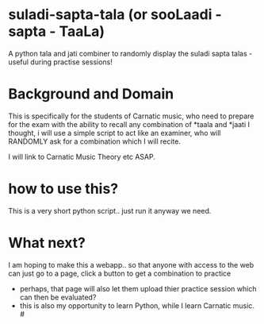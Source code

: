 # suladi-sapta-tala  (or sooLaadi - sapta - TaaLa)

A python tala and jati combiner to randomly display the suladi sapta talas - useful during practise sessions!


# Background and Domain
This is specifically for the students of Carnatic music, who need to prepare for the exam with the ability to recall any combination of *taala and *jaati
I thought, i will use a simple script to act like an examiner, who will RANDOMLY ask for a combination which I will recite.

I will link to Carnatic Music Theory etc ASAP.

# how to use this?
This is a very short python script.. just run it anyway we need.

# What next?
I am hoping to make this a webapp.. so that anyone with access to the web can just go to a page, click a button to get a combination to practice
- perhaps, that page will also let them upload thier practice session which can then be evaluated?
- this is also my opportunity to learn Python, while I learn Carnatic music. #
